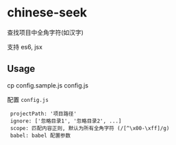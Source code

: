 # chinese-seek

查找项目中全角字符(如汉字)

支持 es6, jsx

## Usage

 cp config.sample.js config.js

 配置 `config.js`

```
 projectPath: '项目路径'
 ignore: ['忽略目录1', '忽略目录2', ...]
 scope: 匹配内容正则, 默认为所有全角字符 (/[^\x00-\xff]/g)
 babel: babel 配置参数
```
